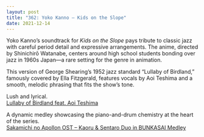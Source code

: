 ```yaml
---
layout: post
title: "362: Yoko Kanno – Kids on the Slope"
date: 2021-12-14
---
```


Yoko Kanno’s soundtrack for *Kids on the Slope* pays tribute to classic jazz with careful period detail and expressive arrangements. The anime, directed by Shinichirō Watanabe, centers around high school students bonding over jazz in 1960s Japan—a rare setting for the genre in animation.

This version of George Shearing’s 1952 jazz standard “Lullaby of Birdland,” famously covered by Ella Fitzgerald, features vocals by Aoi Teshima and a smooth, melodic phrasing that fits the show’s tone.

Lush and lyrical.  
[Lullaby of Birdland feat. Aoi Teshima](https://youtu.be/GfZPbxYu1Nw)

A dynamic medley showcasing the piano-and-drum chemistry at the heart of the series.  
[Sakamichi no Apollon OST – Kaoru & Sentaro Duo in BUNKASAI Medley](https://youtu.be/3BNRENSEV0g)
